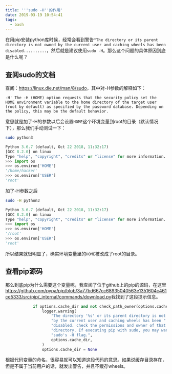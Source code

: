 ```yaml
---
title: '''sudo -H''的作用'
date: 2019-03-19 10:54:41
tags:
  - bash
---
```


在用pip安装python库时候，经常会看到警告`"The directory or its parent directory is not owned by the current user and caching wheels has been disabled..........`，然后就是建议使用`sudo -H`。那么这个问题的具体原因到底是什么呢？

<!-- more -->

## 查阅sudo的文档

查阅：<https://linux.die.net/man/8/sudo>，其中对-H参数的解释如下：

```
-H' The -H (HOME) option requests that the security policy set the HOME environment variable to the home directory of the target user (root by default) as specified by the password database. Depending on the policy, this may be the default behavior.
```

意思就是加了-H的参数以后会设置`HOME`这个环境变量到root的目录（默认情况下），那么我们手动测试一下：

```bash
sudo python3
```

```python
Python 3.6.7 (default, Oct 22 2018, 11:32:17) 
[GCC 8.2.0] on linux
Type "help", "copyright", "credits" or "license" for more information.
>>> import os
>>> os.environ['HOME']
'/home/hacker'
>>> os.environ['USER']
'root'
```

加了-H参数之后

```bash
sudo -H python3
```

```python
Python 3.6.7 (default, Oct 22 2018, 11:32:17) 
[GCC 8.2.0] on linux
Type "help", "copyright", "credits" or "license" for more information.
>>> import os
>>> os.environ['HOME']
'/root'
>>> os.environ['USER']
'root'
```

所以结果就很明显了，确实环境变量里的`HOME`被改成了root的目录。

## 查看pip源码

那么到底pip为什么需要这个变量呢，我查阅了位于github上的pip的源码，在这里<https://github.com/pypa/pip/blob/3a77bd667cc68935040563e1351604c461ce5333/src/pip/_internal/commands/download.py>我找到了这段提示信息。

```python
            if options.cache_dir and not check_path_owner(options.cache_dir):
                logger.warning(
                    "The directory '%s' or its parent directory is not owned "
                    "by the current user and caching wheels has been "
                    "disabled. check the permissions and owner of that "
                    "directory. If executing pip with sudo, you may want "
                    "sudo's -H flag.",
                    options.cache_dir,
                )
                options.cache_dir = None
```

根据代码变量的命名，很容易就可以知道这段代码的意思。如果说缓存目录存在，但是不属于当前用户的话，就发出警告，并且不缓存wheels。
